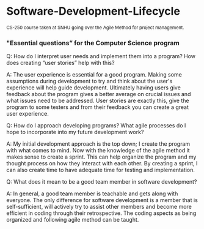 # Software-Development-Lifecycle
<sub> CS-250 course taken at SNHU going over the Agile Method for project management.

### "Essential questions” for the Computer Science program

Q: How do I interpret user needs and implement them into a program? How does creating “user stories” help with this?

A: The user experience is essential for a good program. Making some assumptions during development to try and think about the user's experience will help guide development. Ultimately having users give feedback about the program gives a better average on crucial issues and what issues need to be addressed. User stories are exactly this, give the program to some testers and from their feedback you can create a great user experience. 

Q: How do I approach developing programs? What agile processes do I hope to incorporate into my future development work?

A: My initial development approach is the top down; I create the program with what comes to mind. Now with the knowledge of the agile method it makes sense to create a sprint. This can help organize the program and my thought process on how they interact with each other. By creating a sprint, I can also create time to have adequate time for testing and implementation. 

Q: What does it mean to be a good team member in software development? 

A: In general, a good team member is teachable and gets along with everyone. The only difference for software development is a member that is self-sufficient, will actively try to assist other members and become more efficient in coding through their retrospective. The coding aspects as being organized and following agile method can be taught. 

  <!-- John Barden - 12/16/2022 - Computer Science Student @ SNHU -->
